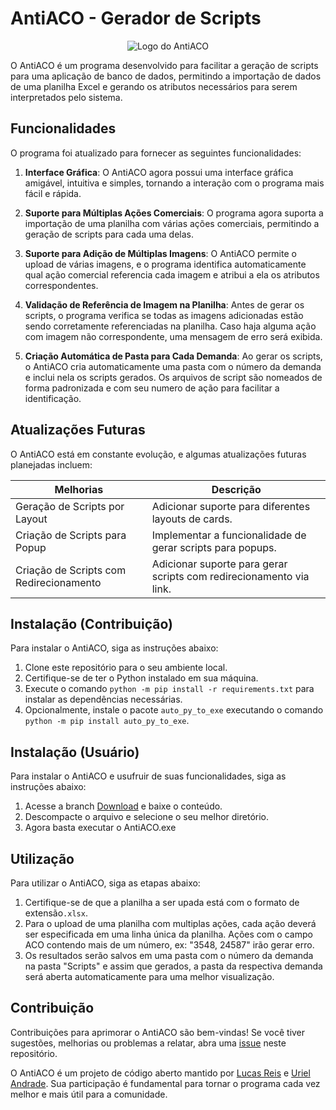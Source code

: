 # AntiACO - Gerador de Scripts

<p align="center">
  <img src="https://github.com/ReisLucasF/ACO/blob/lusca/src/ACO.png" alt="Logo do AntiACO">
</p>

O AntiACO é um programa desenvolvido para facilitar a geração de scripts para uma aplicação de banco de dados, permitindo a importação de dados de uma planilha Excel e gerando os atributos necessários para serem interpretados pelo sistema.

## Funcionalidades

O programa foi atualizado para fornecer as seguintes funcionalidades:

1. **Interface Gráfica**: O AntiACO agora possui uma interface gráfica amigável, intuitiva e simples, tornando a interação com o programa mais fácil e rápida.

2. **Suporte para Múltiplas Ações Comerciais**: O programa agora suporta a importação de uma planilha com várias ações comerciais, permitindo a geração de scripts para cada uma delas.

3. **Suporte para Adição de Múltiplas Imagens**: O AntiACO permite o upload de várias imagens, e o programa identifica automaticamente qual ação comercial referencia cada imagem e atribui a ela os atributos correspondentes.

4. **Validação de Referência de Imagem na Planilha**: Antes de gerar os scripts, o programa verifica se todas as imagens adicionadas estão sendo corretamente referenciadas na planilha. Caso haja alguma ação com imagem não correspondente, uma mensagem de erro será exibida.

5. **Criação Automática de Pasta para Cada Demanda**: Ao gerar os scripts, o AntiACO cria automaticamente uma pasta com o número da demanda e inclui nela os scripts gerados. Os arquivos de script são nomeados de forma padronizada e com seu numero de ação para facilitar a identificação.

## Atualizações Futuras

O AntiACO está em constante evolução, e algumas atualizações futuras planejadas incluem:

| Melhorias                    | Descrição                                                     |
| ---------------------------- | ------------------------------------------------------------- |
| Geração de Scripts por Layout | Adicionar suporte para diferentes layouts de cards.         |
| Criação de Scripts para Popup | Implementar a funcionalidade de gerar scripts para popups.     |
| Criação de Scripts com Redirecionamento | Adicionar suporte para gerar scripts com redirecionamento via link.     |

## Instalação (Contribuição)

Para instalar o AntiACO, siga as instruções abaixo:

1. Clone este repositório para o seu ambiente local.
2. Certifique-se de ter o Python instalado em sua máquina.
3. Execute o comando `python -m pip install -r requirements.txt` para instalar as dependências necessárias.
4. Opcionalmente, instale o pacote `auto_py_to_exe` executando o comando `python -m pip install auto_py_to_exe`.

## Instalação (Usuário)

Para instalar o AntiACO e usufruir de suas funcionalidades, siga as instruções abaixo:

1. Acesse a branch <a href='https://github.com/ReisLucasF/ACO/tree/Download'>Download</a> e baixe o conteúdo.
2. Descompacte o arquivo e selecione o seu melhor diretório.
3. Agora basta executar o AntiACO.exe 

## Utilização

Para utilizar o AntiACO, siga as etapas abaixo:

1. Certifique-se de que a planilha a ser upada está com o formato de extensão`.xlsx`.
2. Para o upload de uma planilha com multiplas ações, cada ação deverá ser especificada em uma linha única da planilha. Ações com o campo ACO contendo mais de um número, ex: "3548, 24587" irão gerar erro.
3. Os resultados serão salvos em uma pasta com o número da demanda na pasta "Scripts" e assim que gerados, a pasta da respectiva demanda será aberta automaticamente para uma melhor visualização.

## Contribuição

Contribuições para aprimorar o AntiACO são bem-vindas! Se você tiver sugestões, melhorias ou problemas a relatar, abra uma [issue](https://github.com/ReisLucasF/ACO/issues) neste repositório.

O AntiACO é um projeto de código aberto mantido por [Lucas Reis](https://github.com/ReisLucasF) e [Uriel Andrade](https://github.com/UrielAnd). Sua participação é fundamental para tornar o programa cada vez melhor e mais útil para a comunidade.
